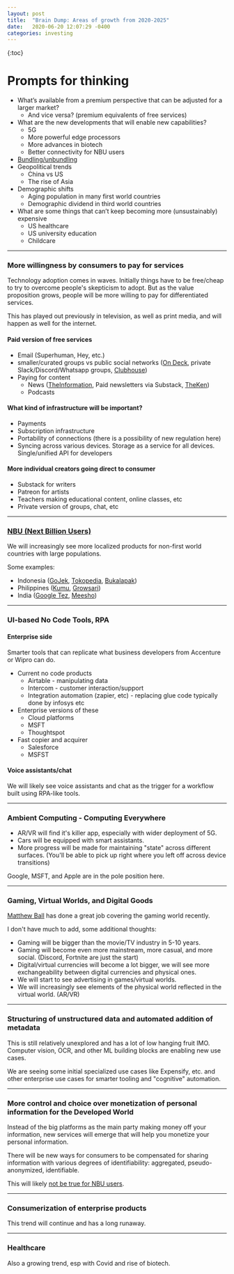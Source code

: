 ```yaml
---
layout: post
title:  "Brain Dump: Areas of growth from 2020-2025"
date:   2020-06-20 12:07:29 -0400
categories: investing
---
```


{:toc}

# Prompts for thinking

* What’s available from a premium perspective that can be adjusted for a larger market?
  * And vice versa? (premium equivalents of free services)
* What are the new developments that will enable new capabilities?
  * 5G
  * More powerful edge processors
  * More advances in biotech
  * Better connectivity for NBU users
* [Bundling/unbundling](https://hbr.org/2014/07/marc-andreessen-and-jim-barksdale-on-how-to-make-money)
* Geopolitical trends
  * China vs US
  * The rise of Asia
* Demographic shifts 
  * Aging population in many first world countries
  * Demographic dividend in third world countries
* What are some things that can’t keep becoming more (unsustainably) expensive
  * US healthcare
  * US university education
  * Childcare

***

### More willingness by consumers to pay for services

Technology adoption comes in waves. 
Initially things have to be free/cheap to try to overcome people's skepticism to adopt. But as the value proposition grows, people will be more willing to pay for differentiated services.

This has played out previously in television, as well as print media, and will happen as well for the internet.

#### Paid version of free services
* Email (Superhuman, Hey, etc.)
* smaller/curated groups vs public social networks ([On Deck](https://www.beondeck.com), private Slack/Discord/Whatsapp groups, [Clubhouse](https://techcrunch.com/2020/04/18/clubhouse-app-chat-rooms/))
* Paying for content
  * News ([TheInformation](http://theinformation.com), Paid newsletters via Substack, [TheKen](http://the-ken.com))
  * Podcasts

#### What kind of infrastructure will be important?
* Payments
* Subscription infrastructure 
* Portability of connections (there is a possibility of new regulation here)
* Syncing across various devices. Storage as a service for all devices. Single/unified API for developers

#### More individual creators going direct to consumer
* Substack for writers
* Patreon for artists
* Teachers making educational content, online classes, etc
* Private version of groups, chat, etc

***

### [NBU (Next Billion Users)](https://www.blog.google/technology/next-billion-users/)

We will increasingly see more localized products for non-first world countries with large populations.

Some examples:

* Indonesia ([GoJek](https://www.cnbc.com/2020/06/03/facebook-invests-in-indonesia-gojek.html), [Tokopedia](https://www.ft.com/content/ac24232e-3c1a-11ea-a01a-bae547046735), [Bukalapak](https://www.bloomberg.com/news/articles/2019-10-04/indonesia-online-mall-bukalapak-gets-funds-at-2-5-billion-value))
* Philippines ([Kumu](https://techcrunch.com/2020/04/14/filipino-live-streaming-app-kumu-raises-5-million-series-a-led-by-openspace-ventures/), [Growsari](https://the-ken.com/sea/story/growsaris-key-to-the-philippines-sari-sari-treasure/))
* India ([Google Tez](https://9to5google.com/2020/06/12/google-pay-shopping-revamp/), [Meesho](https://techcrunch.com/2019/08/11/meesho-india/))

***

### UI-based No Code Tools, RPA

#### Enterprise side
Smarter tools that can replicate what business developers from Accenture or Wipro can do.
* Current no code products 
  * Airtable - manipulating data
  * Intercom - customer interaction/support
  * Integration automation (zapier, etc) - replacing glue code typically done by infosys etc
* Enterprise versions of these
  * Cloud platforms
  * MSFT
  * Thoughtspot
* Fast copier and acquirer
  * Salesforce
  * MSFST

#### Voice assistants/chat

We will likely see voice assistants and chat as the trigger for a workflow built using RPA-like tools.



***
### Ambient Computing - Computing Everywhere

* AR/VR will find it's killer app, especially with wider deployment of 5G.
* Cars will be equipped with smart assistants.
* More progress will be made for maintaining "state" across different surfaces. (You'll be able to pick up right where you left off across device transitions)

Google, MSFT, and Apple are in the pole position here.

***
### Gaming, Virtual Worlds, and Digital Goods

[Matthew Ball](https://www.matthewball.vc/video-gaming) has done a great job covering the gaming world recently.

I don't have much to add, some additional thoughts:
* Gaming will be bigger than the movie/TV industry in 5-10 years.
* Gaming will become even more mainstream, more casual, and more social. (Discord, Fortnite are just the start)
* Digital/virtual currencies will become a lot bigger, we will see more exchangeability between digital currencies and physical ones.
* We will start to see advertising in games/virtual worlds.
* We will increasingly see elements of the physical world reflected in the virtual world. (AR/VR)

***
### Structuring of unstructured data and automated addition of metadata 

This is still relatively unexplored and has a lot of low hanging fruit IMO.
Computer vision, OCR, and other ML building blocks are enabling new use cases.

We are seeing some initial specialized use cases like Expensify, etc. and other enterprise use cases for smarter tooling and "cognitive" automation.

***
### More control and choice over monetization of personal information for the Developed World

Instead of the big platforms as the main party making money off your information, new services will emerge that will help you monetize your personal information.

There will be new ways for consumers to be compensated for sharing information with various degrees of identifiability: aggregated, pseudo-anonymized, identifiable.

This will likely [not be true for NBU users](https://qz.com/1669754/tech-companies-misunderstand-the-next-billion-internet-users/).

***

### Consumerization of enterprise products
This trend will continue and has a long runaway.

***
### Healthcare

Also a growing trend, esp with Covid and rise of biotech.




 